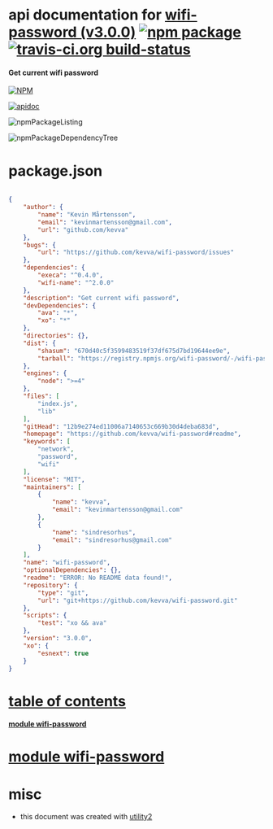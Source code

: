 # api documentation for  [wifi-password (v3.0.0)](https://github.com/kevva/wifi-password#readme)  [![npm package](https://img.shields.io/npm/v/npmdoc-wifi-password.svg?style=flat-square)](https://www.npmjs.org/package/npmdoc-wifi-password) [![travis-ci.org build-status](https://api.travis-ci.org/npmdoc/node-npmdoc-wifi-password.svg)](https://travis-ci.org/npmdoc/node-npmdoc-wifi-password)
#### Get current wifi password

[![NPM](https://nodei.co/npm/wifi-password.png?downloads=true)](https://www.npmjs.com/package/wifi-password)

[![apidoc](https://npmdoc.github.io/node-npmdoc-wifi-password/build/screenCapture.buildNpmdoc.browser._2Fhome_2Ftravis_2Fbuild_2Fnpmdoc_2Fnode-npmdoc-wifi-password_2Ftmp_2Fbuild_2Fapidoc.html.png)](https://npmdoc.github.io/node-npmdoc-wifi-password/build/apidoc.html)

![npmPackageListing](https://npmdoc.github.io/node-npmdoc-wifi-password/build/screenCapture.npmPackageListing.svg)

![npmPackageDependencyTree](https://npmdoc.github.io/node-npmdoc-wifi-password/build/screenCapture.npmPackageDependencyTree.svg)



# package.json

```json

{
    "author": {
        "name": "Kevin Mårtensson",
        "email": "kevinmartensson@gmail.com",
        "url": "github.com/kevva"
    },
    "bugs": {
        "url": "https://github.com/kevva/wifi-password/issues"
    },
    "dependencies": {
        "execa": "^0.4.0",
        "wifi-name": "^2.0.0"
    },
    "description": "Get current wifi password",
    "devDependencies": {
        "ava": "*",
        "xo": "*"
    },
    "directories": {},
    "dist": {
        "shasum": "670d40c5f3599483519f37df675d7bd19644ee9e",
        "tarball": "https://registry.npmjs.org/wifi-password/-/wifi-password-3.0.0.tgz"
    },
    "engines": {
        "node": ">=4"
    },
    "files": [
        "index.js",
        "lib"
    ],
    "gitHead": "12b9e274ed11006a7140653c669b30d4deba683d",
    "homepage": "https://github.com/kevva/wifi-password#readme",
    "keywords": [
        "network",
        "password",
        "wifi"
    ],
    "license": "MIT",
    "maintainers": [
        {
            "name": "kevva",
            "email": "kevinmartensson@gmail.com"
        },
        {
            "name": "sindresorhus",
            "email": "sindresorhus@gmail.com"
        }
    ],
    "name": "wifi-password",
    "optionalDependencies": {},
    "readme": "ERROR: No README data found!",
    "repository": {
        "type": "git",
        "url": "git+https://github.com/kevva/wifi-password.git"
    },
    "scripts": {
        "test": "xo && ava"
    },
    "version": "3.0.0",
    "xo": {
        "esnext": true
    }
}
```



# <a name="apidoc.tableOfContents"></a>[table of contents](#apidoc.tableOfContents)

#### [module wifi-password](#apidoc.module.wifi-password)



# <a name="apidoc.module.wifi-password"></a>[module wifi-password](#apidoc.module.wifi-password)



# misc
- this document was created with [utility2](https://github.com/kaizhu256/node-utility2)
